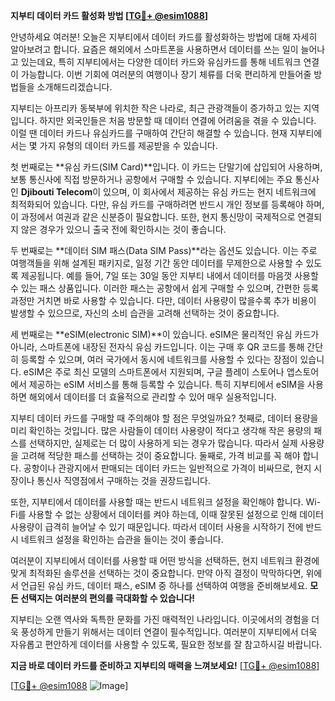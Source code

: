 **지부티 데이터 카드 활성화 방법 [[TG💪+ @esim1088](https://t.me/s/esim1088)]**

안녕하세요 여러분! 오늘은 지부티에서 데이터 카드를 활성화하는 방법에 대해 자세히 알아보려고 합니다. 요즘은 해외에서 스마트폰을 사용하면서 데이터를 쓰는 일이 늘어나고 있는데요, 특히 지부티에서는 다양한 데이터 카드와 유심카드를 통해 네트워크 연결이 가능합니다. 이번 기회에 여러분의 여행이나 장기 체류를 더욱 편리하게 만들어줄 방법들을 소개해드리겠습니다.

지부티는 아프리카 동북부에 위치한 작은 나라로, 최근 관광객들이 증가하고 있는 지역입니다. 하지만 외국인들은 처음 방문할 때 데이터 연결에 어려움을 겪을 수 있습니다. 이럴 땐 데이터 카드나 유심카드를 구매하여 간단히 해결할 수 있습니다. 현재 지부티에서는 몇 가지 유형의 데이터 카드를 제공받을 수 있습니다.

첫 번째로는 **유심 카드(SIM Card)**입니다. 이 카드는 단말기에 삽입되어 사용하며, 보통 통신사에 직접 방문하거나 공항에서 구매할 수 있습니다. 지부티에는 주요 통신사인 **Djibouti Telecom**이 있으며, 이 회사에서 제공하는 유심 카드는 현지 네트워크에 최적화되어 있습니다. 다만, 유심 카드를 구매하려면 반드시 개인 정보를 등록해야 하며, 이 과정에서 여권과 같은 신분증이 필요합니다. 또한, 현지 통신망이 국제적으로 연결되지 않은 경우가 있으니 출국 전에 확인하시는 것이 좋습니다.

두 번째로는 **데이터 SIM 패스(Data SIM Pass)**라는 옵션도 있습니다. 이는 주로 여행객들을 위해 설계된 패키지로, 일정 기간 동안 데이터를 무제한으로 사용할 수 있도록 제공됩니다. 예를 들어, 7일 또는 30일 동안 지부티 내에서 데이터를 마음껏 사용할 수 있는 패스 상품입니다. 이러한 패스는 공항에서 쉽게 구매할 수 있으며, 간편한 등록 과정만 거치면 바로 사용할 수 있습니다. 다만, 데이터 사용량이 많을수록 추가 비용이 발생할 수 있으므로, 자신의 소비 습관을 고려해 선택하는 것이 중요합니다.

세 번째로는 **eSIM(electronic SIM)**이 있습니다. eSIM은 물리적인 유심 카드가 아니라, 스마트폰에 내장된 전자식 유심 카드입니다. 이는 구매 후 QR 코드를 통해 간단히 등록할 수 있으며, 여러 국가에서 동시에 네트워크를 사용할 수 있다는 장점이 있습니다. eSIM은 주로 최신 모델의 스마트폰에서 지원되며, 구글 플레이 스토어나 앱스토어에서 제공하는 eSIM 서비스를 통해 등록할 수 있습니다. 특히 지부티에서 eSIM을 사용하면 해외에서 데이터를 더 효율적으로 관리할 수 있어 매우 실용적입니다.

지부티 데이터 카드를 구매할 때 주의해야 할 점은 무엇일까요? 첫째로, 데이터 용량을 미리 확인하는 것입니다. 많은 사람들이 데이터 사용량이 적다고 생각해 작은 용량의 패스를 선택하지만, 실제로는 더 많이 사용하게 되는 경우가 많습니다. 따라서 실제 사용량을 고려해 적당한 패스를 선택하는 것이 중요합니다. 둘째로, 가격 비교를 꼭 해야 합니다. 공항이나 관광지에서 판매되는 데이터 카드는 일반적으로 가격이 비싸므로, 현지 시장이나 통신사 직영점에서 구매하는 것을 권장드립니다.

또한, 지부티에서 데이터를 사용할 때는 반드시 네트워크 설정을 확인해야 합니다. Wi-Fi를 사용할 수 없는 상황에서 데이터를 켜야 하는데, 이때 잘못된 설정으로 인해 데이터 사용량이 급격히 늘어날 수 있기 때문입니다. 따라서 데이터 사용을 시작하기 전에 반드시 네트워크 설정을 확인하는 습관을 들이는 것이 좋습니다.

여러분이 지부티에서 데이터를 사용할 때 어떤 방식을 선택하든, 현지 네트워크 환경에 맞게 최적화된 솔루션을 선택하는 것이 중요합니다. 만약 아직 결정이 막막하다면, 위에서 언급된 유심 카드, 데이터 패스, eSIM 중 하나를 선택하여 여행을 준비해보세요. **모든 선택지는 여러분의 편의를 극대화할 수 있습니다!**

지부티는 오랜 역사와 독특한 문화를 가진 매력적인 나라입니다. 이곳에서의 경험을 더욱 풍성하게 만들기 위해서는 데이터 연결이 필수적입니다. 여러분이 지부티에서 더욱 자유롭고 편안하게 데이터를 사용할 수 있도록, 필요한 정보를 잘 참고하시길 바랍니다.

**지금 바로 데이터 카드를 준비하고 지부티의 매력을 느껴보세요!** [[TG💪+ @esim1088](https://t.me/s/esim1088)]

[[TG💪+ @esim1088](https://t.me/s/esim1088) ![Image](https://i.postimg.cc/Y0z9fWf4/image.png)]